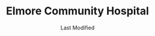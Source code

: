 ---
layout: location-page
date: Last Modified
description: "Local COVID-19 testing is available at Elmore Community Hospital in Wetumpka, Alabama, USA."
permalink: "locations/alabama/wetumpka/elmore-community-hospital/"
tags:
  - locations
  - alabama
title: Elmore Community Hospital
uniqueName: elmore-community-hospital
state: Alabama
stateAbbr: AL
hood: "Wetumpka"
address: "500 Hospital Dr"
city: "Wetumpka"
zip: "36092"
zipsNearby: "35007 35144 35010 35011 35014 36251 36830 36831 36832 36849 36003 36005 36061 36006 35032 36008 35035 36010 35040 36850 35042 35043 35044 35045 35046 35051 36020 36255 36852 36853 36256 36022 36024 36025 36026 36029 36855 36030 36031 36032 36741 36034 35072 36035 36036 36037 36039 35078 36858 36040 36041 35082 36042 36043 36860 36861 35085 36749 35089 36862 36046 36793 36047 36266 36865 36752 36049 36062 36750 36051 36013 36052 36053 36054 36267 36761 35115 36101 36102 36103 36104 36105 36106 36107 36108 36109 36110 36111 36112 36113 36114 36115 36116 36117 36118 36119 36120 36121 36123 36124 36125 36130 36131 36132 36133 36134 36135 36140 36141 36142 36177 36191 36057 36866 36801 36802 36803 36804 36064 36065 36758 36066 36067 36068 36069 36792 35136 36071 35137 36874 36775 36875 36701 36702 36703 35143 36075 36790 35149 35150 35151 35160 35161 36023 36045 36078 35171 36080 36079 36081 36082 36083 36088 36087 36785 36089 36091 35178 36276 36879 35183 36092 36093 35186 35187" 
mapUrl: "http://maps.apple.com/?q=Elmore+Community+Hospital&address=500+Hospital+Dr,Wetumpka,Alabama,36092"
locationType: Please contact for drive-thru/walk-in availability.
phone: "334-514-3713"
website: "https://ivycreekhealth.com/"
onlineBooking: undefined
closed: undefined
closedUpdate: May 23rd, 2020
notes: "By appointment only. Requires doctor's referral."
days: Weekdays
hours: 7AM-7PM
ctaMessage: Learn more
ctaUrl: "https://ivycreekhealth.com/"
---